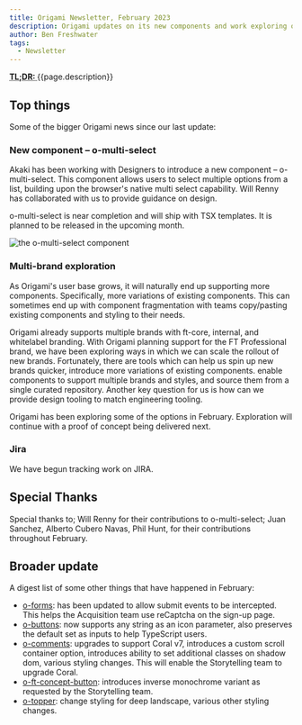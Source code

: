 ```yaml
---
title: Origami Newsletter, February 2023
description: Origami updates on its new components and work exploring options for a Multi-brand design system
author: Ben Freshwater
tags:
  - Newsletter
---
```


<abbr title="Too long; didn't read">
<strong>
TL;DR:
</strong>
</abbr> {{page.description}}

## Top things

Some of the bigger Origami news since our last update:

### New component – o-multi-select

Akaki has been working with Designers to introduce a new component – o-multi-select. This component allows users to select multiple options from a list, building upon the browser's native multi select capability. Will Renny has collaborated with us to provide guidance on design.

o-multi-select is near completion and will ship with TSX templates. It is planned to be released in the upcoming month.

![the o-multi-select component](https://www.ft.com/__origami/service/image/v2/images/raw/https://origami.ft.com/assets/images/2023-03-03-newsletter/o-multi-select.png?width=500&quality=highest&source=origami)

### Multi-brand exploration

As Origami's user base grows, it will naturally end up supporting more components. Specifically, more variations of existing components. This can sometimes end up with component fragmentation with teams copy/pasting existing components and styling to their needs.

Origami already supports multiple brands with ft-core, internal, and whitelabel branding. With Origami planning support for the FT Professional brand, we have been exploring ways in which we can scale the rollout of new brands. Fortunately, there are tools which can help us spin up new brands quicker, introduce more variations of existing components. enable components to support multiple brands and styles, and source them from a single curated repository. Another key question for us is how can we provide design tooling to match engineering tooling.

Origami has been exploring some of the options in February. Exploration will continue with a proof of concept being delivered next.

### Jira

We have begun tracking work on JIRA.

## Special Thanks

Special thanks to; Will Renny for their contributions to o-multi-select; Juan Sanchez, Alberto Cubero Navas, Phil Hunt, for their contributions throughout February.

## Broader update

A digest list of some other things that have happened in February:

- [o-forms](https://registry.origami.ft.com/components/o-forms): has been updated to allow submit events to be intercepted. This helps the Acquisition team use reCaptcha on the sign-up page.
- [o-buttons](https://registry.origami.ft.com/components/o-buttons): now supports any string as an icon parameter, also preserves the default set as inputs to help TypeScript users.
- [o-comments](https://registry.origami.ft.com/components/o-comments): upgrades to support Coral v7, introduces a custom scroll container option, introduces ability to set additional classes on shadow dom, various styling changes. This will enable the Storytelling team to upgrade Coral.
- [o-ft-concept-button](https://registry.origami.ft.com/components/o-ft-concept-button): introduces inverse monochrome variant as requested by the Storytelling team.
- [o-topper](https://registry.origami.ft.com/components/o-topper): change styling for deep landscape, various other styling changes.

